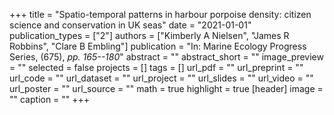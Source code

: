 +++
title = "Spatio-temporal patterns in harbour porpoise density: citizen science and conservation in UK seas"
date = "2021-01-01"
publication_types = ["2"]
authors = ["Kimberly A Nielsen", "James R Robbins", "Clare B Embling"]
publication = "In: Marine Ecology Progress Series, (675), _pp. 165--180_"
abstract = ""
abstract_short = ""
image_preview = ""
selected = false
projects = []
tags = []
url_pdf = ""
url_preprint = ""
url_code = ""
url_dataset = ""
url_project = ""
url_slides = ""
url_video = ""
url_poster = ""
url_source = ""
math = true
highlight = true
[header]
image = ""
caption = ""
+++
